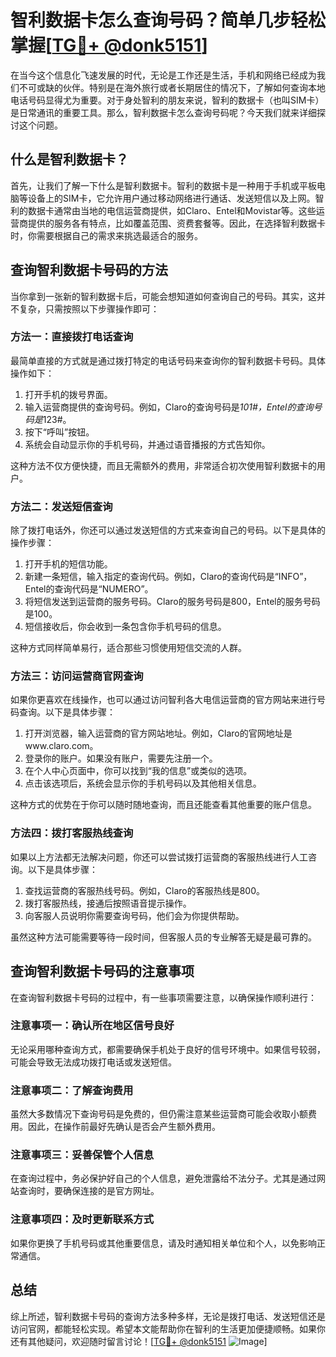 # 智利数据卡怎么查询号码？简单几步轻松掌握[[TG💪+ @donk5151](https://t.me/s/donk5151)]

在当今这个信息化飞速发展的时代，无论是工作还是生活，手机和网络已经成为我们不可或缺的伙伴。特别是在海外旅行或者长期居住的情况下，了解如何查询本地电话号码显得尤为重要。对于身处智利的朋友来说，智利的数据卡（也叫SIM卡）是日常通讯的重要工具。那么，智利数据卡怎么查询号码呢？今天我们就来详细探讨这个问题。

## 什么是智利数据卡？

首先，让我们了解一下什么是智利数据卡。智利的数据卡是一种用于手机或平板电脑等设备上的SIM卡，它允许用户通过移动网络进行通话、发送短信以及上网。智利的数据卡通常由当地的电信运营商提供，如Claro、Entel和Movistar等。这些运营商提供的服务各有特点，比如覆盖范围、资费套餐等。因此，在选择智利数据卡时，你需要根据自己的需求来挑选最适合的服务。

## 查询智利数据卡号码的方法

当你拿到一张新的智利数据卡后，可能会想知道如何查询自己的号码。其实，这并不复杂，只需按照以下步骤操作即可：

### 方法一：直接拨打电话查询

最简单直接的方式就是通过拨打特定的电话号码来查询你的智利数据卡号码。具体操作如下：

1. 打开手机的拨号界面。
2. 输入运营商提供的查询号码。例如，Claro的查询号码是*101#，Entel的查询号码是*123#。
3. 按下“呼叫”按钮。
4. 系统会自动显示你的手机号码，并通过语音播报的方式告知你。

这种方法不仅方便快捷，而且无需额外的费用，非常适合初次使用智利数据卡的用户。

### 方法二：发送短信查询

除了拨打电话外，你还可以通过发送短信的方式来查询自己的号码。以下是具体的操作步骤：

1. 打开手机的短信功能。
2. 新建一条短信，输入指定的查询代码。例如，Claro的查询代码是“INFO”，Entel的查询代码是“NUMERO”。
3. 将短信发送到运营商的服务号码。Claro的服务号码是800，Entel的服务号码是100。
4. 短信接收后，你会收到一条包含你手机号码的信息。

这种方式同样简单易行，适合那些习惯使用短信交流的人群。

### 方法三：访问运营商官网查询

如果你更喜欢在线操作，也可以通过访问智利各大电信运营商的官方网站来进行号码查询。以下是具体步骤：

1. 打开浏览器，输入运营商的官方网站地址。例如，Claro的官网地址是www.claro.com。
2. 登录你的账户。如果没有账户，需要先注册一个。
3. 在个人中心页面中，你可以找到“我的信息”或类似的选项。
4. 点击该选项后，系统会显示你的手机号码以及其他相关信息。

这种方式的优势在于你可以随时随地查询，而且还能查看其他重要的账户信息。

### 方法四：拨打客服热线查询

如果以上方法都无法解决问题，你还可以尝试拨打运营商的客服热线进行人工咨询。以下是具体步骤：

1. 查找运营商的客服热线号码。例如，Claro的客服热线是800。
2. 拨打客服热线，接通后按照语音提示操作。
3. 向客服人员说明你需要查询号码，他们会为你提供帮助。

虽然这种方法可能需要等待一段时间，但客服人员的专业解答无疑是最可靠的。

## 查询智利数据卡号码的注意事项

在查询智利数据卡号码的过程中，有一些事项需要注意，以确保操作顺利进行：

### 注意事项一：确认所在地区信号良好

无论采用哪种查询方式，都需要确保手机处于良好的信号环境中。如果信号较弱，可能会导致无法成功拨打电话或发送短信。

### 注意事项二：了解查询费用

虽然大多数情况下查询号码是免费的，但仍需注意某些运营商可能会收取小额费用。因此，在操作前最好先确认是否会产生额外费用。

### 注意事项三：妥善保管个人信息

在查询过程中，务必保护好自己的个人信息，避免泄露给不法分子。尤其是通过网站查询时，要确保连接的是官方网址。

### 注意事项四：及时更新联系方式

如果你更换了手机号码或其他重要信息，请及时通知相关单位和个人，以免影响正常通信。

## 总结

综上所述，智利数据卡号码的查询方法多种多样，无论是拨打电话、发送短信还是访问官网，都能轻松实现。希望本文能帮助你在智利的生活更加便捷顺畅。如果你还有其他疑问，欢迎随时留言讨论！[[TG💪+ @donk5151](https://t.me/s/donk5151) ![Image](https://i.postimg.cc/rwNCRYN7/Snipaste-2025-04-30-17-27-05.png)]